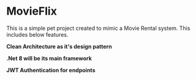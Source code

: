 # MovieFlix

This is a simple pet project created to mimic a Movie Rental system. This includes below features. 

**Clean Architecture as it's design pattern**

**.Net 8  will be its main framework**

**JWT Authentication for endpoints**